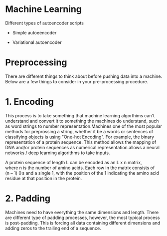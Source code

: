 # Machine Learning

Different types of autoencoder scripts

- Simple autoeencoder

- Variational autoencoder

# Preprocessing 

There are different things to think about before pushing data into a machine. Below are a few things to consider in your pre-processing procedure. 

# 1. Encoding
This process is to take something that machine learning algorthims can't understand and convert it to something the machines do understand, such as word strings to number representation.Machines one of the most popular methods for preprossing a string, whether it be a words or sentences of classifying objects is using "One-hot Encoding". For example, the binary representation of a protein sequence. This method allows the mapping of DNA and/or protein sequences as numerical representation allows a neural networks / deep learning algorithms to take inputs.

A protein sequence of length L can be encoded as an L x n matrix, where n is the number of amino acids. Each row in the matrix consists of (n – 1) 0 s and a single 1, with the position of the 1 indicating the amino acid residue at that position in the protein.

# 2. Padding
Machines need to have everything the same dimensions and length. There are different type of padding processes, however, the most typical process is post-padding. This is forcing all data containing different dimensions and adding zeros to the trailing end of a sequence. 






